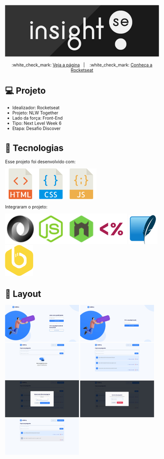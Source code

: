<h1 align="center">
    <img src="./files/logo.jpg" alt="" align="center">
</h1>

<p align="center">
  :white_check_mark: <a href="https://andreadcsousa.github.io/rocketseat_nlw6_discover/" target="_blank">Veja a página</a>&nbsp;&nbsp;&nbsp;|&nbsp;&nbsp;&nbsp;
  :white_check_mark: <a href="https://rocketseat.com.br/" target="_blank">Conheça a Rocketseat</a>
</p>

# :computer: Projeto
 
- Idealizador: Rocketseat
- Projeto: NLW Together
- Lado da força: Front-End
- Tipo: Next Level Week 6
- Etapa: Desafio Discover

# :rocket: Tecnologias

Esse projeto foi desenvolvido com:

<img src="./files/html.svg" width="100"><img src="./files/css.svg" width="100"><img src="./files/javascript.svg" width="100">

Integraram o projeto:

<img src="./files/json.svg" alt="json" width="100"><img src="./files/node.svg" alt="node" width="100"><img src="./files/nodemon.svg" alt="nodemon" width="100"><img src="./files/ejs.svg" alt="ejs" width="100"> <img src="./files/sqlite.svg" alt="sqlite" width="95"> <img src="./files/beekeeper.svg" alt="beekeeper" width="92">

# :art: Layout

<img src="./files/home.jpg" alt="" width="48%"> <img src="./files/create-pass.jpg" alt="" width="48%">
<img src="./files/empty-room.jpg" alt="" width="48%"> <img src="./files/room.jpg" alt="" width="48%">
<img src="./files/read-message.jpg" alt="" width="48%"> <img src="./files/delete-message.jpg" alt="" width="48%">
<img src="./files/question-room.jpg" alt="" width="48%">
